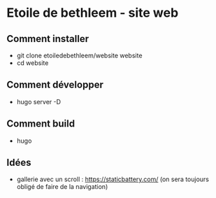 # Etoile de bethleem - site web

## Comment installer

- git clone etoiledebethleem/website website
- cd website

## Comment développer

- hugo server -D

## Comment build

- hugo

## Idées

- gallerie avec un scroll : https://staticbattery.com/ (on sera toujours obligé de faire de la navigation)


